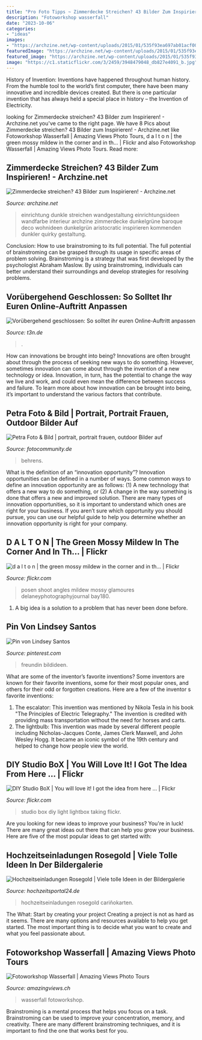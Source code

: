 ```yaml
---
title: "Pro Foto Tipps ~ Zimmerdecke Streichen? 43 Bilder Zum Inspirieren!"
description: "Fotoworkshop wasserfall"
date: "2023-10-06"
categories:
- "ideas"
images:
- "https://archzine.net/wp-content/uploads/2015/01/535f93ea697ab01acf001c3b._w.540_s.fit_-resized.jpg"
featuredImage: "https://archzine.net/wp-content/uploads/2015/01/535f93ea697ab01acf001c3b._w.540_s.fit_-resized.jpg"
featured_image: "https://archzine.net/wp-content/uploads/2015/01/535f93ea697ab01acf001c3b._w.540_s.fit_-resized.jpg"
image: "https://c1.staticflickr.com/3/2459/3948479048_db827e4091_b.jpg"
---
```



History of Invention:
Inventions have happened throughout human history. From the humble tool to the world’s first computer, there have been many innovative and incredible devices created. But there is one particular invention that has always held a special place in history – the Invention of Electricity.

	

		
looking for Zimmerdecke streichen? 43 Bilder zum Inspirieren! - Archzine.net you've came to the right page. We have 8 Pics about Zimmerdecke streichen? 43 Bilder zum Inspirieren! - Archzine.net like Fotoworkshop Wasserfall | Amazing Views Photo Tours, d a l t o n | the green mossy mildew in the corner and in th… | Flickr and also Fotoworkshop Wasserfall | Amazing Views Photo Tours. Read more:
		
    
## Zimmerdecke Streichen? 43 Bilder Zum Inspirieren! - Archzine.net

<img loading=lazy src="https://archzine.net/wp-content/uploads/2015/01/535f93ea697ab01acf001c3b._w.540_s.fit_-resized.jpg" onerror="this.onerror=null;this.src='https://tse1.mm.bing.net/th?id=OIP.lanq57g1LuVQAobQZfQ3zQHaLH&amp;pid=15.1';" alt="Zimmerdecke streichen? 43 Bilder zum Inspirieren! - Archzine.net">

_Source: archzine.net_

>einrichtung dunkle streichen wandgestaltung einrichtungsideen wandfarbe interieur archzine zimmerdecke dunkelgrüne baroque deco wohnideen dunkelgrün aristocratic inspirieren kommenden dunkler quirky gestaltung. 

	

Conclusion: How to use brainstroming to its full potential.
The full potential of brainstroming can be grasped through its usage in specific areas of problem solving. Brainstroming is a strategy that was first developed by the psychologist Abraham Maslow. By using brainstroming, individuals can better understand their surroundings and develop strategies for resolving problems.

    
## Vorübergehend Geschlossen: So Solltet Ihr Euren Online-Auftritt Anpassen

<img loading=lazy src="https://assets.t3n.sc/news/wp-content/uploads/2020/03/geschlossen-schild.jpg?auto=format&amp;h=&amp;ixlib=php-3.3.1&amp;w=" onerror="this.onerror=null;this.src='https://tse3.mm.bing.net/th?id=OIP.ca4Foy5Y40kQV0VwFurg9QHaEK&amp;pid=15.1';" alt="Vorübergehend geschlossen: So solltet ihr euren Online-Auftritt anpassen">

_Source: t3n.de_

>. 

	

How can innovations be brought into being?
Innovations are often brought about through the process of seeking new ways to do something. However, sometimes innovation can come about through the invention of a new technology or idea. Innovation, in turn, has the potential to change the way we live and work, and could even mean the difference between success and failure. To learn more about how innovation can be brought into being, it’s important to understand the various factors that contribute.

    
## Petra Foto &amp; Bild | Portrait, Portrait Frauen, Outdoor Bilder Auf

<img loading=lazy src="https://img.fotocommunity.com/petra-82954d60-821e-47d2-ac57-2e89dffb9be7.jpg?height=1080" onerror="this.onerror=null;this.src='https://tse3.mm.bing.net/th?id=OIP.mtpLSjrQpzOLiQwK3ZDlfAHaLH&amp;pid=15.1';" alt="Petra Foto &amp; Bild | portrait, portrait frauen, outdoor Bilder auf">

_Source: fotocommunity.de_

>behrens. 

	

What is the definition of an “innovation opportunity”?
Innovation opportunities can be defined in a number of ways. Some common ways to define an innovation opportunity are as follows: (1) A new technology that offers a new way to do something, or (2) A change in the way something is done that offers a new and improved solution. 
There are many types of innovation opportunities, so it is important to understand which ones are right for your business. If you aren’t sure which opportunity you should pursue, you can use our helpful guide to help you determine whether an innovation opportunity is right for your company.

    
## D A L T O N | The Green Mossy Mildew In The Corner And In Th… | Flickr

<img loading=lazy src="https://c1.staticflickr.com/3/2804/4114985486_fa5f860b61_b.jpg" onerror="this.onerror=null;this.src='https://tse1.mm.bing.net/th?id=OIP.uGQ7KPOjtJeikoGQDIEI2wHaKN&amp;pid=15.1';" alt="d a l t o n | the green mossy mildew in the corner and in th… | Flickr">

_Source: flickr.com_

>posen shoot angles mildew mossy glamoures delaneyphotographyjournal bay180. 

	

1. A big idea is a solution to a problem that has never been done before.

    
## Pin Von Lindsey Santos

<img loading=lazy src="https://i.pinimg.com/736x/0d/6f/c0/0d6fc04cbff6849bd141f531e89544dd.jpg" onerror="this.onerror=null;this.src='https://tse2.mm.bing.net/th?id=OIP.0_G5KZICY-dt7YBahBwKPAHaQB&amp;pid=15.1';" alt="Pin von Lindsey Santos">

_Source: pinterest.com_

>freundin bildideen. 

	

What are some of the inventor’s favorite inventions?
Some inventors are known for their favorite inventions, some for their most popular ones, and others for their odd or forgotten creations. Here are a few of the inventor s favorite inventions:
1. The escalator: This invention was mentioned by Nikola Tesla in his book "The Principles of Electric Telegraphy." The invention is credited with providing mass transportation without the need for horses and carts.
2. The lightbulb: This invention was made by several different people including Nicholas-Jacques Conte, James Clerk Maxwell, and John Wesley Hogg. It became an iconic symbol of the 19th century and helped to change how people view the world.

    
## DIY Studio BoX | You Will Love It! I Got The Idea From Here … | Flickr

<img loading=lazy src="https://c1.staticflickr.com/3/2459/3948479048_db827e4091_b.jpg" onerror="this.onerror=null;this.src='https://tse4.mm.bing.net/th?id=OIP.EwFMdWKArSQaFmdkSWGjHQHaE6&amp;pid=15.1';" alt="DIY Studio BoX | You will love it! I got the idea from here … | Flickr">

_Source: flickr.com_

>studio box diy light lightbox taking flickr. 

	

Are you looking for new ideas to improve your business? You're in luck! There are many great ideas out there that can help you grow your business. Here are five of the most popular ideas to get started with:

    
## Hochzeitseinladungen Rosegold | Viele Tolle Ideen In Der Bildergalerie

<img loading=lazy src="https://www.hochzeitsportal24.de/wp-content/uploads/galerien/hochzeitseinladungen/Hochzeitseinladungen-Rosegold-1.jpg" onerror="this.onerror=null;this.src='https://tse2.mm.bing.net/th?id=OIP.H0zUSnsQyRFoEJMhU9Y_HAHaE5&amp;pid=15.1';" alt="Hochzeitseinladungen Rosegold | Viele tolle Ideen in der Bildergalerie">

_Source: hochzeitsportal24.de_

>hochzeitseinladungen rosegold cariñokarten. 

	

The What: Start by creating your project
Creating a project is not as hard as it seems. There are many options and resources available to help you get started. The most important thing is to decide what you want to create and what you feel passionate about.

    
## Fotoworkshop Wasserfall | Amazing Views Photo Tours

<img loading=lazy src="https://amazingviews.ch/wp-content/uploads/2020/07/Banner-Fotoworkshop-Wasserfall-Fotografie-01.jpg" onerror="this.onerror=null;this.src='https://tse3.mm.bing.net/th?id=OIP.YRfSSuwMdQ-thfh2hQ7m4AHaEK&amp;pid=15.1';" alt="Fotoworkshop Wasserfall | Amazing Views Photo Tours">

_Source: amazingviews.ch_

>wasserfall fotoworkshop. 

	

Brainstroming is a mental process that helps you focus on a task. Brainstroming can be used to improve your concentration, memory, and creativity. There are many different brainstroming techniques, and it is important to find the one that works best for you.

